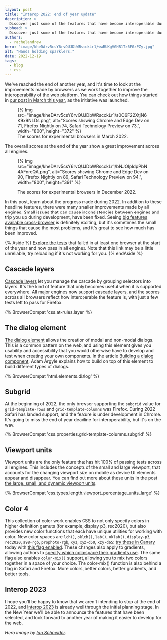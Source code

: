 ```yaml
---
layout: post
title: "Interop 2022: end of year update"
description: >
  Discover just some of the features that have become interoperable during 2022.
subhead: >
  Discover just some of the features that have become interoperable during 2022.
authors:
  - rachelandrew
hero: "image/kheDArv5csY6rvQUJDbWRscckLr1/wwRUKgVGHB1Tz6FGzPZy.jpg"
alt: "Hands holding sparklers."
date: 2022-12-19
tags:
  - blog
  - css
---
```


We've reached the end of another year, and it's time to look at the improvements made by browsers as we work together to improve the interoperability of the web platform. You can check out how things started in [our post in March this year](/interop-2022/), as the initiative was launched.

<figure>
  {% Img src="image/kheDArv5csY6rvQUJDbWRscckLr1/s0O6F22XtjN6K9x9NLDs.png", alt="Scores showing Chrome and Edge Dev on 71, Firefox Nightly on 74, Safari Technology Preview on 73.", width="800", height="372" %}
  <figcaption>The scores for experimental browsers in March 2022.</figcaption>
</figure>

The overall scores at the end of the year show a great improvement across all engines.

<figure>

  {% Img src="image/kheDArv5csY6rvQUJDbWRscckLr1/bNJOIpIdpPbN4AFnrcQA.png", alt="Scores showing Chrome and Edge Dev on 90, Firefox Nightly on 89, Safari Technology Preview on 94.", width="800", height="391" %}
  <figcaption>The scores for experimental browsers in December 2022.</figcaption>
</figure>

In this post, learn about the progress made during 2022. In addition to these headline features, there were many smaller improvements made by all engines. Small issues that can cause inconsistencies between engines and trip you up during development, have been fixed. Seeing [big features available cross-browser](/tags/newly-interoperable/) is definitely exciting, but it's sometimes the small things that cause the most problems, and it's great to see how much has been improved.

{% Aside %}
[Explore the tests](https://wpt.fyi/results/?view=subtest&q=%28label%3Ainterop-2021-aspect-ratio%20or%20label%3Ainterop-2021-flexbox%20or%20label%3Ainterop-2021-grid%20or%20label%3Ainterop-2021-position-sticky%20or%20label%3Ainterop-2021-transforms%20or%20label%3Ainterop-2022-cascade%20or%20label%3Ainterop-2022-color%20or%20label%3Ainterop-2022-contain%20or%20label%3Ainterop-2022-dialog%20or%20label%3Ainterop-2022-forms%20or%20label%3Ainterop-2022-scrolling%20or%20label%3Ainterop-2022-subgrid%20or%20label%3Ainterop-2022-text%20or%20label%3Ainterop-2022-viewport%20or%20label%3Ainterop-2022-webcompat%29%20exists%28status%3A%21pass%29%20seq%28status%3A%21missing%20status%3A%21missing%20status%3A%21missing%20status%3Apass%20status%3Apass%20status%3Apass%29&run_id=5694898400395264&run_id=5671385434161152&run_id=5747379813744640&run_id=4818947338141696&run_id=4882567984054272&run_id=5158468428759040) that failed in at least one browser at the start of the year and now pass in all engines. Note that this link may be a little unreliable, try reloading if it's not working for you.
{% endAside %}

## Cascade layers

[Cascade layers](https://developer.mozilla.org/docs/Learn/CSS/Building_blocks/Cascade_layers) let you manage the cascade by grouping selectors into layers. It's the kind of feature that only becomes useful when it is supported everywhere. All major engines now support cascade layers, and the scores across all browsers reflect how interoperable the feature is, with just a few tests left to pass for Firefox.

{% BrowserCompat 'css.at-rules.layer' %}

## The dialog element

[The dialog element](https://developer.mozilla.org/docs/Web/HTML/Element/dialog) allows the creation of modal and non-modal dialogs. This is a common pattern on the web, and using this element gives you usability and accessibility that you would otherwise have to develop and test when creating your own components. In the article [Building a dialog component](/building-a-dialog-component/), Adam Argyle explains how to build on top of this element to build different types of dialogs.

{% BrowserCompat 'html.elements.dialog' %}

## Subgrid

At the beginning of 2022, the only browser supporting the `subgrid` value for `grid-template-rows` and `grid-template-columns` was Firefox. During 2022 Safari has landed support, and the feature is under development in Chrome. It's going to miss the end of year deadline for interoperability, but it's on the way.

{% BrowserCompat 'css.properties.grid-template-columns.subgrid' %}

## Viewport units

Viewport units are the only feature that has hit 100% of passing tests across all engines. This includes the concepts of the small and large viewport, that accounts for the changing viewport size on mobile as device UI elements appear and disappear. You can find out more about these units in the post [the large, small, and dynamic viewport units](/viewport-units/).

{% BrowserCompat 'css.types.length.viewport_percentage_units_large' %}

## Color 4

This collection of color work enables CSS to not only specify colors in higher definition gamuts (for example, display p3, rec2020), but also provides new color functions that each have unique utilities for working with color. New color spaces are `lch()`, `oklch()`, `lab()`, `oklab()`, `display-p3`, `rec2020`, `a98-rgb`, `prophoto-rgb`, `xyz`, `xyz-d50`, `xzy-d65`: [try these in Canary](https://codepen.io/argyleink/pen/RwyOyeq) today with [this flag enabled](chrome://flags/#enable-experimental-web-platform-features). These changes also apply to gradients, allowing authors to [specify which colorspace their gradients use](https://codepen.io/argyleink/pen/OJObWEW). The same flag also enables [`color-mix()`](https://codepen.io/argyleink/pen/YzLMaor) support, allowing you to mix two colors together in a space of your choice. The color-mix() function is also behind a flag in Safari and Firefox. More colors, better colors, better gradients, and better tools.

## Interop 2023

I hope you'll be happy to know that we aren't intending to stop at the end of 2022, and [Interop 2023](/submit-your-proposals-for-interop-2023/) is already well through the initial planning stage. In the New Year we'll be able to announce the features that have been selected, and look forward to another year of making it easier to develop for the web.

_Hero image by [Ian Schneider](https://unsplash.com/fr/@goian?utm_source=unsplash&utm_medium=referral&utm_content=creditCopyText)._

